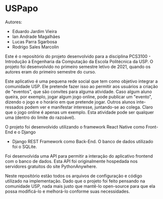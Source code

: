 # USPapo

Autores:
- Eduardo Jardim Vieira
- Ian Andrade Magalhães
- Lucas Parra Sgarbosa
- Rodrigo Sales Marcolin

Este é o repositório do projeto desenvolvido para a disciplina PCS3100 - Introdução à Engenharia da Computação da Escola Politécnica da USP.
O projeto foi desenvolvido no primeiro semestre letivo de 2021, quando os autores eram do primeiro semestre do curso.

Este aplicativo é uma pequena rede social que tem como objetivo integrar a comunidade USP.
Ele pretende fazer isso ao permitir aos usuários a criação de "eventos", que são convites
para alguma atividade. Caso algum aluno queira, por exemplo, jogar algum jogo online, pode
publicar um "evento", dizendo o jogo e o horário em que pretende jogar. Outros alunos inte-
ressados podem ver e manifestar interesse, juntando-se ao colega. Claro que o jogo online
é apenas um exemplo. Esta atividade pode ser qualquer uma (dentro do limite do razoável).

O projeto foi desenvolvido utilizando o framework React Native como Front-End e o Django
+ Django REST Framework como Back-End. O banco de dados utilizado foi o SQLite.

Foi desenvolvida uma API para permitir a interação do aplicativo frontend com o banco de
dados. Esta API foi originalmente hospedada nos servidores gratuitos do site PythonAnywhere.

Neste repositório estão todos os arquivos de configuração e código utilizado na implementação.
Dado que o projeto foi feito pensando na comunidade USP, nada mais justo que mantê-lo open-source
para que ela possa modificá-lo e melhorá-lo conforme suas necessidades.
